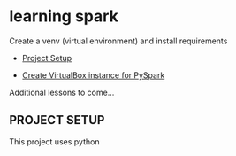 # learning spark

Create a venv (virtual environment) and install requirements

* [Project Setup](./PROJECT_SETUP.md)

* [Create VirtualBox instance for PySpark](./VIRTUALBOX.md)

Additional lessons to come...

## PROJECT SETUP

This project uses python
